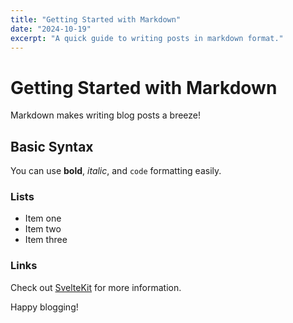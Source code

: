 ```yaml
---
title: "Getting Started with Markdown"
date: "2024-10-19"
excerpt: "A quick guide to writing posts in markdown format."
---
```


# Getting Started with Markdown

Markdown makes writing blog posts a breeze!

## Basic Syntax

You can use **bold**, *italic*, and `code` formatting easily.

### Lists

- Item one
- Item two
- Item three

### Links

Check out [SvelteKit](https://kit.svelte.dev/) for more information.

Happy blogging!